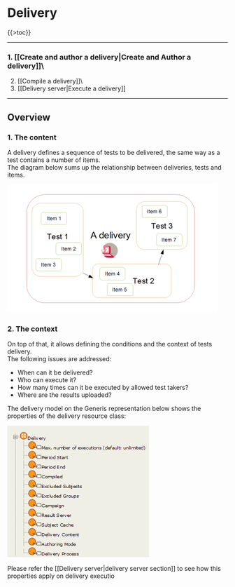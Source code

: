 <!--
parent:
    title: Documentation_for_core_components
author:
    - 'Jérôme Bogaerts'
created_at: '2011-03-03 10:36:14'
updated_at: '2013-03-13 13:07:59'
tags:
    - 'Documentation for core components'
-->

Delivery
========

{{\>toc}}

------------------------------------------------------------------------

### 1. [[Create and author a delivery|Create and Author a delivery]]\
2. [[Compile a delivery]]\
3. [[Delivery server|Execute a delivery]]

------------------------------------------------------------------------

Overview
--------

### 1. The content

A delivery defines a sequence of tests to be delivered, the same way as a test contains a number of items.\
The diagram below sums up the relationship between deliveries, tests and items.

![](../resources/deliveries_tests_items.png)

### 2. The context

On top of that, it allows defining the conditions and the context of tests delivery.\
The following issues are addressed:

-   When can it be delivered?
-   Who can execute it?
-   How many times can it be executed by allowed test takers?
-   Where are the results uploaded?

The delivery model on the Generis representation below shows the properties of the delivery resource class:

![](../resources/generis_delivery.png)

Please refer the [[Delivery server|delivery server section]] to see how this properties apply on delivery executio

